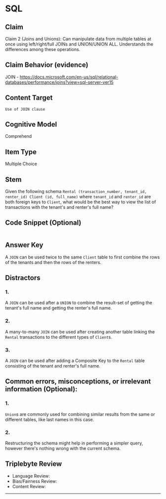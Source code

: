 # SQL

## Claim

Claim 2 (Joins and Unions): Can manipulate data from multiple tables at once using left/right/full JOINs and UNION/UNION ALL. Understands the differences among these operations.

## Claim Behavior (evidence)

JOIN - https://docs.microsoft.com/en-us/sql/relational-databases/performance/joins?view=sql-server-ver15

## Content Target

`Use of JOIN clause`

## Cognitive Model

Comprehend

## Item Type

Multiple Choice

## Stem

Given the following schema `Rental (transaction_number, tenant_id, renter_id) Client (id, full_name)` where `tenant_id` and `renter_id` are both foreign keys to `Client`, what would be the best way to view the list of transactions with the tenant's and renter's full name?

## Code Snippet (Optional)

```

```

## Answer Key

A `JOIN` can be used twice to the same `Client` table to first combine the rows of the tenants and then the rows of the renters.

## Distractors

### 1.

A `JOIN` can be used after a `UNION` to combine the result-set of getting the tenant's full name and getting the renter's full name.

### 2.

A many-to-many `JOIN` can be used after creating another table linking the `Rental` transactions to the different types of `Client`s.

### 3.

A `JOIN` can be used after adding a Composite Key to the `Rental` table consisting of the tenant and renter's full name.

## Common errors, misconceptions, or irrelevant information (Optional):

### 1.

`Union`s are commonly used for combining similar results from the same or different tables, like last names in this case.

### 2.

Restructuring the schema might help in performing a simpler query, however there's nothing wrong with the current schema.

## Triplebyte Review

- Language Review:
- Bias/Fairness Review:
- Content Review:

---

